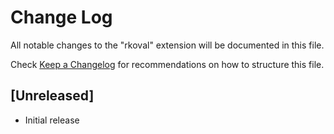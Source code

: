 # Change Log

All notable changes to the "rkoval" extension will be documented in this file.

Check [Keep a Changelog](http://keepachangelog.com/) for recommendations on how to structure this file.

## [Unreleased]

- Initial release